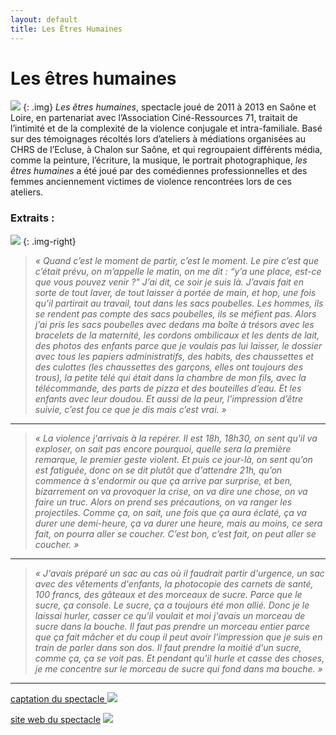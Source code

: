 ```yaml
---
layout: default
title: Les Êtres Humaines
---
```


# Les êtres humaines
![](http://res.cloudinary.com/dnxcesebo/image/upload/c_scale,h_300/v1526489757/êtres_humaines_flyer_tournee2013_pzhlxa.jpg)
{: .img} 
*Les êtres humaines*, spectacle joué de 2011 à 2013 en Saône et Loire, en partenariat avec l’Association Ciné-Ressources 71, traitait de l’intimité et de la complexité de la violence conjugale et intra-familiale. Basé sur des témoignages récoltés lors d’ateliers à médiations organisées au CHRS de l’Ecluse, à Chalon sur Saône, et qui regroupaient différents média, comme la peinture, l’écriture, la musique, le portrait photographique, *les êtres humaines*  a été joué par des comédiennes professionnelles et des femmes anciennement victimes de violence rencontrées lors de ces ateliers.

### Extraits : 
 
![](http://res.cloudinary.com/dnxcesebo/image/upload/c_scale,h_300/v1526489642/soloMireilleavec_David_small_-_copie_mbkxai.jpg)
{: .img-right}
>*« Quand c’est le moment de partir, c’est le moment. Le pire c’est que c’était prévu, on m’appelle le matin, on me dit : “y’a une place, est-ce que vous pouvez venir ?" J’ai dit, ce soir je suis là. J’avais fait en sorte de tout laver, de tout laisser à portée de main, et hop, une fois qu’il partirait au travail, tout dans les sacs poubelles. Les hommes, ils se rendent pas compte des sacs poubelles, ils se méfient pas. Alors j’ai pris les sacs poubelles avec dedans ma boîte à trésors avec les bracelets de la maternité, les cordons ombilicaux et les dents de lait, des photos des enfants parce que je voulais pas lui laisser, le dossier avec tous les papiers administratifs, des habits, des chaussettes et des culottes (les chaussettes des garçons, elles ont toujours des trous), la petite télé qui était dans la chambre de mon fils, avec la télécommande, des parts de pizza et des bouteilles d’eau. Et les enfants avec leur doudou. Et aussi de la peur, l’impression d’être suivie, c’est fou ce que je dis mais c’est vrai. »*

----
>*« La violence j'arrivais à la repérer. Il est 18h, 18h30, on sent qu'il va exploser, on sait pas encore pourquoi, quelle sera la première remarque, le premier geste violent. Et puis ce jour-là, on sent qu’on est fatiguée, donc on se dit plutôt que d'attendre 21h, qu’on commence à s'endormir ou que ça arrive par surprise, et ben, bizarrement on va provoquer la crise, on va dire une chose, on va faire un truc. Alors on prend ses précautions, on va ranger les projectiles. Comme ça, on sait, une fois que ça aura éclaté, ça va durer une demi-heure, ça va durer une heure, mais au moins, ce sera fait, on pourra aller se coucher. C’est bon, c’est fait, on peut aller se coucher. »*

----
>*« J'avais préparé un sac au cas où il faudrait partir d'urgence, un sac avec des vêtements d'enfants, la photocopie des carnets de santé, 100 francs, des gâteaux et des morceaux de sucre. Parce que le sucre, ça console. Le sucre, ça a toujours été mon allié. Donc je le laissai hurler, casser ce qu'il voulait et moi j'avais un morceau de sucre dans la bouche. Il faut pas prendre un morceau entier parce que ça fait mâcher et du coup il peut avoir l'impression que je suis en train de parler dans son dos. Il faut prendre la moitié d'un sucre, comme ça, ça se voit pas. Et pendant qu'il hurle et casse des choses,  je me concentre sur le morceau de sucre qui fond dans ma bouche. »*

----

[captation du spectacle ](https://vimeo.com/144494122) [![](http://res.cloudinary.com/dnxcesebo/image/upload/c_scale,h_140/v1526493406/captation-etres-humaines-button_vpxn5g.png)](https://vimeo.com/144494122) 

[site web du spectacle](http://lesetreshumaines.net) ![](http://res.cloudinary.com/dnxcesebo/image/upload/c_scale,h_100/v1526489586/je_te_détruirai_Etres_Humaines_eehr9y.jpg) 
<br>